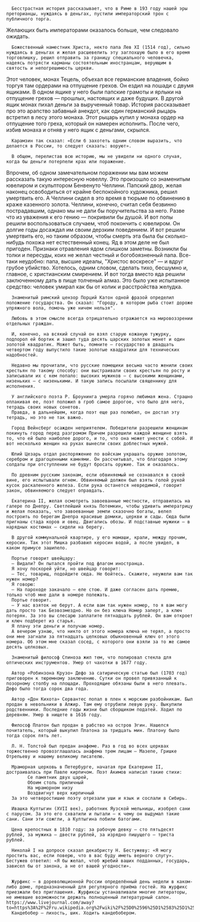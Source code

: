       Бесстрастная история рассказывает, что в Риме в 193 году нашей эры преторианцы, нуждаясь в деньгах, пустили императорский трон с публичного торга.
Желающих быть императорами оказалось больше, чем следовало ожидать.

      Божественный наместник Христа, некто папа Лев XI (1514 год), сильно нуждаясь в деньгах и желая расшевелить эту заглохшую было в его время торговлишку, решил отправить за границу специального человечка, надеясь потрясти карманы состоятельным иностранцам, верующим в святость и непогрешимость церкви.
Этот человек, монах Тецель, объехал все германские владения, бойко торгуя там ордерами на отпущение грехов.
Он ездил на лошади с двумя ящиками. В одном ящике у него были папские грамоты и ярлыки на отпущение грехов — прошлых, настоящих и даже будущих. В другой ящик монах пихал деньги за вырученный товар.
История рассказывает про это арапство забавный анекдот, как один германский рыцарь встретил в лесу этого монаха. Этот рыцарь купил у монаха ордер на отпущение того греха, который он намерен исполнить. После чего, избив монаха и отняв у него ящик с деньгами, скрылся.

      Карамзин так сказал: «Если б захотеть одним словом выразить, что делается в России, то следует сказать: воруют».

      В общем, перелистав всю историю, мы не увидели ни одного случая, когда бы деньги потерпели крах или поражение.
Впрочем, об одном замечательном поражении мы вам можем рассказать такую интересную новеллу.
      Это произошло со знаменитым ювелиром и скульптором Бенвенуто Челлини.
      Папский двор, желая наконец освободиться от крайне беспокойного художника, решил умертвить его. А Челлини сидел в это время в тюрьме по обвинению в краже казенного золота. Челлини, конечно, считал себя безвинно пострадавшим, однако мы не дали бы поручительства за него. Разве что из уважения к его гению — покривили бы душой.
      И вот попы решили воспользоваться случаем, чтоб покончить с ювелиром. Он долгие годы досаждал им своим дерзким поведением.
      И вот решили умертвить его, но таким образом, чтобы смерть эта была бы сколько-нибудь похожа нет естественный конец. Яд в этом деле не был пригоден. Признаки отравления ядом слишком заметны. Возникли бы толки и пересуды, коих не желал честный и богобоязненный папа. Все-таки неудобно: папа, высшие идеалы, "Христос воскресе" — и вдруг грубое убийство. Хотелось, одним словом, сделать тихо, бесшумно и, главное, с христианским смирением.
      И вот тогда вместо яда решили заключенному дать в пище толченый алмаз. Это было уже испытанное средство: человек умирал как бы от колик и расстройства желудка.

      Знаменитый римский цензор Порций Катон одной фразой определил положение государства. Он сказал: "Городу, в котором рыба стоит дороже упряжного вола, помочь уже ничем нельзя".

      Любовь в этом смысле всегда отрицательно отражается на мировоззрении отдельных граждан.

      И, конечно, на всякий случай он взял старую кожаную тужурку, подпорол ей бортик и зашил туда десять царских золотых монет и один золотой квадратик. Может быть, помните — государство в двадцать четвертом году выпустило такие золотые квадратики для технических надобностей.

      Недавно мы прочитали, что русские помещики весьма часто женили своих крестьян по такому способу: они выстраивали своих крестьян по росту и записывали их с кем попало: высоких мужиков — с высокими женщинами, низеньких — с низенькими. И такую запись посылали священнику для исполнения.

      У английского поэта Р. Броунинга умерла горячо любимая жена. Страшно оплакивая ее, поэт положил в гроб самое дорогое, что было для него, тетрадь своих новых сонетов.
      Правда, в дальнейшем, когда поэт еще раз полюбил, он достал эту тетрадь, но это не так важно.

      Город Вейнсберг осажден неприятелем. Победители разрешили женщинам покинуть город перед разгромом Причем разрешили каждой женщине взять то, что ей было наиболее дорого, и то, что она может унести с собой. И вот несколько женщин на руках вынесли своих доблестных мужей.

      Юлий Цезарь отдал распоряжение по войскам украшать оружие золотом, серебром и драгоценными камнями. Он рассчитывал, что благодаря этому солдаты при отступлении не будут бросать оружие. Так и оказалось.

      По древним русским законам, если обвиняемый не сознавался в своей вине, его испытывали огнем. Обвиняемый должен был взять голой рукой кусок раскаленного железа. Если рука останется невредимой, говорит закон, обвиняемого следует оправдать.

      Екатерина II, желая осмотреть завоеванные местности, отправилась на галере по Днепру. Светлейший князь Потемкин, чтобы удивить императрицу и желая показать, что завоеванные земли сказочно богаты, велел построить по берегам Днепра красивые домики, церкви и сады. Сюда были пригнаны стада коров и овец. Двигались обозы. И подставные мужики — в нарядных костюмах — сидели на берегу.

      В другой коммунальной квартире, у его мамаши, крали, между прочим, керосин. Так этот Мишка разбавил керосин водой, а после увидел, в каком примусе зашипело.

      Портье говорит швейцару:
      — Видали? Он пытался пройти под флагом иностранца.
      Я хочу поскорей уйти, но швейцар говорит:
      — Тес, товарищ, подойдите сюда. Не бойтесь. Скажите, неужели вам так нужен номер?
      Я говорю:
      — На пароходе закачало — еле стою. И даже согласен дать премию, только чтоб мне дали в номере полежать.
      Портье говорит.
      — У нас взяток не берут. А если вам так нужен номер, то я вам могу дать просто так Безвозмездно. Но он без ключа Номер заперт, а ключ потерян. За это вы слесарю заплатите пятнадцать рублей. Он вам откроет и ключ подберет из старья.
      Я плачу эти деньги и получаю номер.
      А вечером узнаю, что никто от этого номера ключа не терял, а просто они мне загнали за пятнадцать целковых обыкновенный ключ от этого номера. Об этом мне сказал сосед, с которого они взяли за то же самое десять целковых.

      Знаменитый философ Спиноза жил тем, что полировал стекла для оптических инструментов. Умер от чахотки в 1677 году.

      Автор «Робинзона Крузо» Дефо за сатирическую статью был (1703 год) приговорен к тюремному заключению. Сутки он провел привязанный к позорному столбу на площади. Проходящие обязаны были в него плевать. Дефо было тогда сорок два года.

      Автор «Дон Кихота» Сервантес попал в плен к морским разбойникам. Был продан в невольники в Алжир. Там ему отрубили левую руку. Выкупили родственники. Последние годы жизни был сборщиком податей. Ходил по деревням. Умер в нищете в 1616 году.

      Философ Платон был продан в рабство на остров Эгин. Нашелся почитатель, который выкупил Платона за тридцать мин. Платону было тогда сорок пять лет.

      Л. Н. Толстой был предан анафеме. Раз в год во всех церквах торжественно провозглашалась анафема трем лицам — Мазепе, Гришке Отрепьеву и нашему великому писателю.

      Мраморная церковь в Петербурге, начатая при Екатерине II, достраивалась при Павле кирпичом. Поэт Акимов написал такие стихи:
            Се памятник двух царей,
            Обоим столь приличный
            На мраморном низу
            Воздвигнут верх кирпичный
      За это четверостишие поэту отрезали уши и язык и сослали в Сибирь.

      Ивашка Култыгин (XVII век), работник Яузской мельницы, изобрел сани с парусом. За это его схватили и пытали — к чему он выдумал такие сани. Сани эти сожгли, а Култыгина побили батогами.

      Цена крепостных в 1810 году: за рабочую девку — сто пятьдесят рублей, за мужика — двести рублей, за изрядно пишущего — триста рублей.

      Николай I на допросе сказал декабристу Н. Бестужеву: «Я могу простить вас, если поверю, что в вас буду иметь верного слугу». Бестужев ответил: «Я бы желал, чтоб жребий ваших подданных, государь, зависел бы от закона, а не от вашей угодности».


      Журфикс — в дореволюционной России определённый день недели в каком-либо доме, предназначенный для регулярного приёма гостей. На журфикс приезжали без приглашения. Журфиксы устанавливали многие литераторы, не имевшие возможности держать полноценный литературный салон. https://www.livejournal.com/away?to=https%3A%2F%2Fru.wikipedia.org%2Fwiki%2F%25D0%2596%25D1%2583%25D1%2580%25D1%2584%25D0%25B8%25D0%25BA%25D1%2581
      Кандебобер — лихость, шик. Ходить кандебобером.
